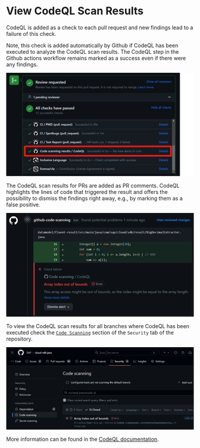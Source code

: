 # View CodeQL Scan Results

CodeQL is added as a check to each pull request and new findings lead to a failure of this check.

Note, this check is added automatically by Github if CodeQL has been executed to analyze the CodeQL scan results.
The CodeQL step in the Github actions workflow remains marked as a success even if there were any findings.

![PR Check](../images/code-scanning-results-pr.png)

The CodeQL scan results for PRs are added as PR comments.
CodeQL highlights the lines of code that triggered the result and offers the possibility to dismiss the findings right away, e.g., by marking them as a false positive.

![PR Comment](../images/code-ql-pr-comment.png)

To view the CodeQL scan results for all branches where CodeQL has been executed check the [`Code Scanning`](https://github.com/SAP/cloud-sdk-java/security/code-scanning) section of the `Security` tab of the repository.

![Code Scanning Tab](../images/code-scanning-tab.png)

More information can be found in the [CodeQL documentation](https://docs.github.com/en/code-security/code-scanning/managing-code-scanning-alerts/about-code-scanning-alerts).
